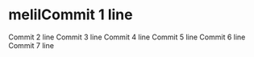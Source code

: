 # melilCommit 1 line
Commit 2 line
Commit 3 line
Commit 4 line
Commit 5 line
Commit 6 line
Commit 7 line
